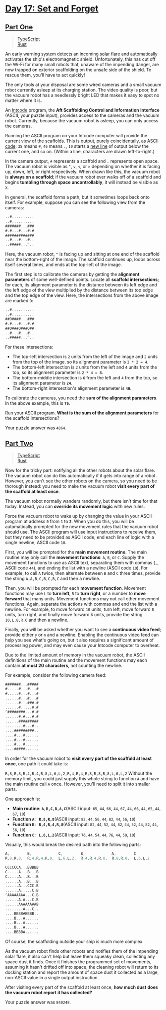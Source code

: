 # [Day 17: Set and Forget](https://adventofcode.com/2019/day/17)

## [Part One](https://adventofcode.com/2019/day/17#part1)

> [TypeScript](/solutions/typescript/2019/17/part_one.ts)\
> [Rust](/solutions/rust/2019/17/src/lib.rs)

An early warning system detects an incoming
[solar flare](https://en.wikipedia.org/wiki/Solar_flare) and automatically
activates the ship's electromagnetic shield. Unfortunately, this has cut off
the Wi-Fi for many small robots that, unaware of the impending danger, are now
trapped on exterior scaffolding on the unsafe side of the shield. To rescue
them, you'll have to act quickly!

The only tools at your disposal are some wired cameras and a small vacuum robot
currently asleep at its charging station. The video quality is poor, but the
vacuum robot has a needlessly bright LED that makes it easy to spot no matter
where it is.

An [Intcode](../09) program, the **Aft Scaffolding Control and Information**
**Interface** (ASCII, your puzzle input), provides access to the cameras and
the vacuum robot. Currently, because the vacuum robot is asleep, you can only
access the cameras.

Running the ASCII program on your Intcode computer will provide the current
view of the scaffolds. This is output, purely coincidentally, as
[ASCII code](https://simple.wikipedia.org/wiki/ASCII): `35` means `#`, `46`
means `.`, `10` starts a
[new line](https://en.wikipedia.org/wiki/Newline#In_programming_languages) of
output below the current one, and so on. (Within a line, characters are drawn
left-to-right.)

In the camera output, `#` represents a scaffold and `.` represents open space.
The vacuum robot is visible as `^`, `v`, `<`, or `>` depending on whether it is
facing up, down, left, or right respectively. When drawn like this, the vacuum
robot is **always on a scaffold**; if the vacuum robot ever walks off of a
scaffold and begins **tumbling through space uncontrollably**, it will instead
be visible as `X`.

In general, the scaffold forms a path, but it sometimes loops back onto itself.
For example, suppose you can see the following view from the cameras:

```rs
..#..........
..#..........
#######...###
#.#...#...#.#
#############
..#...#...#..
..#####...^..
```

Here, the vacuum robot, `^` is facing up and sitting at one end of the scaffold
near the bottom-right of the image. The scaffold continues up, loops across
itself several times, and ends at the top-left of the image.

The first step is to calibrate the cameras by getting the
**alignment parameters** of some well-defined points. Locate all
**scaffold intersections**; for each, its alignment parameter is the distance
between its left edge and the left edge of the view multiplied by the distance
between its top edge and the top edge of the view. Here, the intersections
from the above image are marked `O`:

```rs
..#..........
..#..........
##O####...###
#.#...#...#.#
##O###O###O##
..#...#...#..
..#####...^..
```

For these intersections:

- The top-left intersection is `2` units from the left of the image and `2`
  units from the top of the image, so its alignment parameter is `2 * 2 = 4`.
- The bottom-left intersection is `2` units from the left and `4` units from
  the top, so its alignment parameter is `2 * 4 = 8`.
- The bottom-middle intersection is `6` from the left and `4` from the top, so
  its alignment parameter is **`24`**.
- The bottom-right intersection's alignment parameter is **`40`**.

To calibrate the cameras, you need the **sum of the alignment parameters**. In
the above example, this is **`76`**.

Run your ASCII program. **What is the sum of the alignment parameters** for the
scaffold intersections?

Your puzzle answer was `4864`.

## [Part Two](https://adventofcode.com/2019/day/17#part2)

> [TypeScript](/solutions/typescript/2019/17/part_two.ts)\
> [Rust](/solutions/rust/2019/17/src/lib.rs)

Now for the tricky part: notifying all the other robots about the solar flare.
The vacuum robot can do this automatically if it gets into range of a robot.
However, you can't see the other robots on the camera, so you need to be
thorough instead: you need to make the vacuum robot **visit every part of**
**the scaffold at least once**.

The vacuum robot normally wanders randomly, but there isn't time for that
today. Instead, you can **override its movement logic** with new rules.

Force the vacuum robot to wake up by changing the value in your ASCII program
at address `0` from `1` to **`2`**. When you do this, you will be automatically
prompted for the new movement rules that the vacuum robot should use. The ASCII
program will use input instructions to receive them, but they need to be
provided as ASCII code; end each line of logic with a single newline, ASCII
code `10`.

First, you will be prompted for the **main movement routine**. The main routine
may only call the **movement functions**: `A`, `B`, or `C`. Supply the movement
functions to use as ASCII text, separating them with commas (`,`, ASCII code
`44`), and ending the list with a newline (ASCII code `10`). For example, to
call `A` twice, then alternate between `B` and `C` three times, provide the
string `A,A,B,C,B,C,B,C` and then a newline.

Then, you will be prompted for each **movement function**. Movement functions
may use `L` to **turn left**, `R` to **turn right**, or a number to **move**
**forward** that many units. Movement functions may not call other movement
functions. Again, separate the actions with commas and end the list with a
newline. For example, to move forward `10` units, turn left, move forward `8`
units, turn right, and finally move forward `6` units, provide the string
`10,L,8,R,6` and then a newline.

Finally, you will be asked whether you want to see a **continuous video feed**;
provide either `y` or `n` and a newline. Enabling the continuous video feed can
help you see what's going on, but it also requires a significant amount of
processing power, and may even cause your Intcode computer to overheat.

Due to the limited amount of memory in the vacuum robot, the ASCII definitions
of the main routine and the movement functions may each contain **at most 20**
**characters**, not counting the newline.

For example, consider the following camera feed:

```rs
#######...#####
#.....#...#...#
#.....#...#...#
......#...#...#
......#...###.#
......#.....#.#
^########...#.#
......#.#...#.#
......#########
........#...#..
....#########..
....#...#......
....#...#......
....#...#......
....#####......
```

In order for the vacuum robot to **visit every part of the scaffold at least**
**once**, one path it could take is:

`R,8,R,8,R,4,R,4,R,8,L,6,L,2,R,4,R,4,R,8,R,8,R,8,L,6,L,2`
Without the memory limit, you could just supply this whole string to function
`A` and have the main routine call `A` once. However, you'll need to split it
into smaller parts.

One approach is:

- **Main routine: `A,B,C,B,A,C`**(ASCII input: `65`, `44`, `66`, `44`, `67`,
  `44`, `66`, `44`, `65`, `44`, `67`, `10`)
- **Function `A`:   `R,8,R,8`**(ASCII input: `82`, `44`, `56`, `44`, `82`,
  `44`, `56`, `10`)
- **Function `B`:   `R,4,R,4,R,8`**(ASCII input: `82`, `44`, `52`, `44`,
  `82`, `44`, `52`, `44`, `82`, `44`, `56`, `10`)
- **Function `C`:   `L,6,L,2`**(ASCII input: `76`, `44`, `54`, `44`, `76`,
  `44`, `50`, `10`)

Visually, this would break the desired path into the following parts:

```rs
A,        B,            C,        B,            A,        C
R,8,R,8,  R,4,R,4,R,8,  L,6,L,2,  R,4,R,4,R,8,  R,8,R,8,  L,6,L,2

CCCCCCA...BBBBB
C.....A...B...B
C.....A...B...B
......A...B...B
......A...CCC.B
......A.....C.B
^AAAAAAAA...C.B
......A.A...C.B
......AAAAAA#AB
........A...C..
....BBBB#BBBB..
....B...A......
....B...A......
....B...A......
....BBBBA......
```

Of course, the scaffolding outside your ship is much more complex.

As the vacuum robot finds other robots and notifies them of the impending solar
flare, it also can't help but leave them squeaky clean, collecting any space
dust it finds. Once it finishes the programmed set of movements, assuming it
hasn't drifted off into space, the cleaning robot will return to its docking
station and report the amount of space dust it collected as a large, non-ASCII
value in a single output instruction.

After visiting every part of the scaffold at least once, **how much dust**
**does the vacuum robot report it has collected?**

Your puzzle answer was `840248`.
